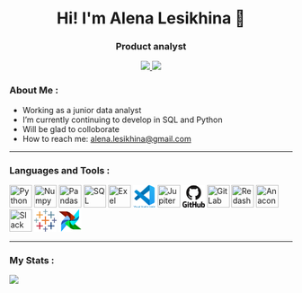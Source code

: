 <div id="header" align="center">
  <h1> Hi! I'm Alena Lesikhina 👋 </h2>
  <h3> Product analyst </h3>
</div>
<div id="badges" align="center">
  <a href="https://hh.ru/resume/95b7b114ff0b2f69c90039ed1f59334330316f?hhtmFrom=resume_list">
    <img src="https://img.shields.io/badge/HeadHunter-red?style=for-the-badge">
  </a>
  <a href="https://www.linkedin.com/in/%D0%B0%D0%BB%D1%91%D0%BD%D0%B0-%D0%BB%D0%B5%D1%81%D0%B8%D1%85%D0%B8%D0%BD%D0%B0-3853b0260/">
    <img src="https://img.shields.io/badge/LinkedIn-blue?logo=linkedin&logoColor=white&style=for-the-badge">
  </a>
</div>
  

### About Me :

- Working as a junior data analyst
- I’m currently continuing to develop in SQL and Python
- Will be glad to colloborate
- How to reach me: alena.lesikhina@gmail.com

---
### Languages and Tools :

<div align="left">
 <img src = "https://cdn.jsdelivr.net/gh/devicons/devicon/icons/python/python-original.svg" title="Python" width="40" height="40">
 <img src = "https://cdn.jsdelivr.net/gh/devicons/devicon/icons/numpy/numpy-original.svg" title="Numpy" width="40" height="40">
 <img src = "https://cdn.jsdelivr.net/gh/devicons/devicon/icons/pandas/pandas-original.svg" title="Pandas" width="40" height="40">
 <img src = "https://cdn.jsdelivr.net/gh/devicons/devicon/icons/mysql/mysql-plain.svg" title="SQL" width="40" height="40">
 <img src = "https://upload.wikimedia.org/wikipedia/commons/3/34/Microsoft_Office_Excel_%282019%E2%80%93present%29.svg" title="Exel" width="40" height="40">
 <img src = "https://github.com/devicons/devicon/blob/master/icons/vscode/vscode-original-wordmark.svg" title="VSC" width="40" height="40">
 <img src = "https://cdn.jsdelivr.net/gh/devicons/devicon/icons/jupyter/jupyter-original-wordmark.svg" title="Jupiter" width="40" height="40">
 <img src = "https://github.com/devicons/devicon/blob/master/icons/github/github-original-wordmark.svg" title="GitHub" width="40" height="40">
 <img src = "https://cdn.jsdelivr.net/gh/devicons/devicon/icons/gitlab/gitlab-plain-wordmark.svg" title="GitLab" width="40" height="40">
 <img src = "https://www.vectorlogo.zone/logos/redashio/redashio-icon.svg" title="Redash" width="40" height="40">
 <img src = "https://cdn.jsdelivr.net/gh/devicons/devicon/icons/anaconda/anaconda-original.svg" title="Anaconda" width="40" height="40">
 <img src = "https://cdn.jsdelivr.net/gh/devicons/devicon/icons/slack/slack-original.svg" title="Slack" width="40" height="40">
 <img src = "https://github.com/AlenaLes/tools-logos/blob/main/tableau-software%20(1).svg" title="Tableau" width="40" height="40">
 <img src = "https://github.com/AlenaLes/tools-logos/blob/main/airflow-svgrepo-com.svg" title="Airflow" width="40" height="40">
</div> 
 
 ---
 ### My Stats :
![](http://github-profile-summary-cards.vercel.app/api/cards/profile-details?username=AlenaLes&theme=nord_dark)
